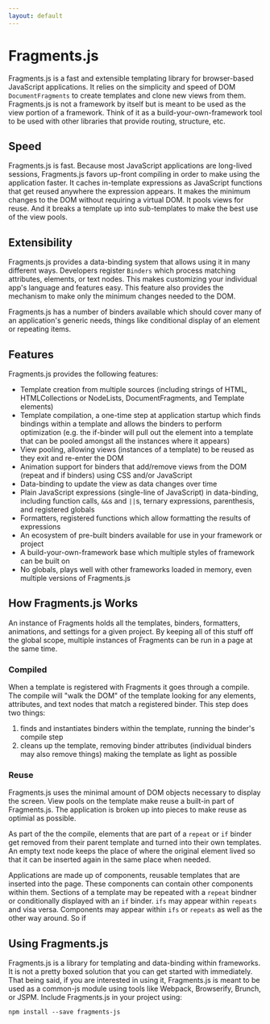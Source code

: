 ```yaml
---
layout: default
---
```



# Fragments.js

Fragments.js is a fast and extensible templating library for browser-based JavaScript applications. It relies on the
simplicity and speed of DOM `DocumentFragments` to create templates and clone new views from them. Fragments.js is not
a framework by itself but is meant to be used as the view portion of a framework. Think of it as a
build-your-own-framework tool to be used with other libraries that provide routing, structure, etc.

## Speed

Fragments.js is fast. Because most JavaScript applications are long-lived sessions, Fragments.js favors up-front
compiling in order to make using the application faster. It caches in-template expressions as JavaScript functions that
get reused anywhere the expression appears. It makes the minimum changes to the DOM without requiring a virtual DOM. It
pools views for reuse. And it breaks a template up into sub-templates to make the best use of the view pools.

## Extensibility

Fragments.js provides a data-binding system that allows using it in many different ways. Developers register `Binders`
which process matching attributes, elements, or text nodes. This makes customizing your individual app's language and
features easy. This feature also provides the mechanism to make only the minimum changes needed to the DOM.

Fragments.js has a number of binders available which should cover many of an application's generic needs, things like
conditional display of an element or repeating items.

## Features

Fragments.js provides the following features:

  * Template creation from multiple sources (including strings of HTML, HTMLCollections or NodeLists, DocumentFragments,
    and Template elements)
  * Template compilation, a one-time step at application startup which finds bindings within a template and allows the
    binders to perform optimization (e.g. the if-binder will pull out the element into a template that can be pooled
    amongst all the instances where it appears)
  * View pooling, allowing views (instances of a template) to be reused as they exit and re-enter the DOM
  * Animation support for binders that add/remove views from the DOM (repeat and if binders) using CSS and/or JavaScript
  * Data-binding to update the view as data changes over time
  * Plain JavaScript expressions (single-line of JavaScript) in data-binding, including function calls, `&&`s and
    `||`s, ternary expressions, parenthesis, and registered globals
  * Formatters, registered functions which allow formatting the results of expressions
  * An ecosystem of pre-built binders available for use in your framework or project
  * A build-your-own-framework base which multiple styles of framework can be built on
  * No globals, plays well with other frameworks loaded in memory, even multiple versions of Fragments.js

## How Fragments.js Works

An instance of Fragments holds all the templates, binders, formatters, animations, and settings for a given project. By
keeping all of this stuff off the global scope, multiple instances of Fragments can be run in a page at the same time.

### Compiled

When a template is registered with Fragments it goes through a compile. The compile will "walk the DOM" of the template
looking for any elements, attributes, and text nodes that match a registered binder. This step does two things:
  1. finds and instantiates binders within the template, running the binder's compile step
  2. cleans up the template, removing binder attributes (individual binders may also remove things) making the template
     as light as possible

### Reuse

Fragments.js uses the minimal amount of DOM objects necessary to display the screen. View pools on the template make
reuse a built-in part of Fragments.js. The application is broken up into pieces to make reuse as optimial as possible.

As part of the the compile, elements that are part of a `repeat` or `if` binder get removed from their parent template
and turned into their own templates. An empty text node keeps the place of where the original element lived so that it
can be inserted again in the same place when needed.

Applications are made up of components, reusable templates that are inserted into the page. These components can contain
other components within them. Sections of a template may be repeated with a `repeat` bindner or conditionally displayed
with an `if` binder. `ifs` may appear within `repeats` and visa versa. Components may appear within `ifs` or `repeats`
as well as the other way around. So if



## Using Fragments.js

Fragments.js is a library for templating and data-binding within frameworks. It is not a pretty boxed solution that you
can get started with immediately. That being said, if you are interested in using it, Fragments.js is meant to be used
as a common-js module using tools like Webpack, Browserify, Brunch, or JSPM. Include Fragments.js in your project using:

```
npm install --save fragments-js
```

